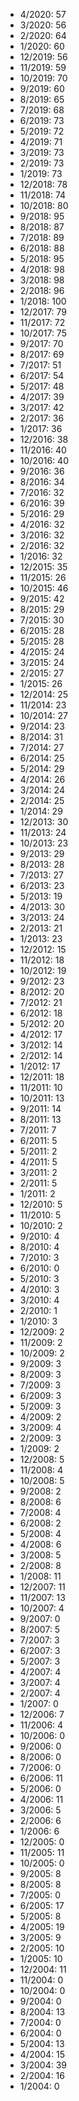 *  4/2020: 57
*  3/2020: 56
*  2/2020: 64
*  1/2020: 60
*  12/2019: 56
*  11/2019: 59
*  10/2019: 70
*  9/2019: 60
*  8/2019: 65
*  7/2019: 68
*  6/2019: 73
*  5/2019: 72
*  4/2019: 71
*  3/2019: 73
*  2/2019: 73
*  1/2019: 73
*  12/2018: 78
*  11/2018: 74
*  10/2018: 80
*  9/2018: 95
*  8/2018: 87
*  7/2018: 89
*  6/2018: 88
*  5/2018: 95
*  4/2018: 98
*  3/2018: 98
*  2/2018: 96
*  1/2018: 100
*  12/2017: 79
*  11/2017: 72
*  10/2017: 75
*  9/2017: 70
*  8/2017: 69
*  7/2017: 51
*  6/2017: 54
*  5/2017: 48
*  4/2017: 39
*  3/2017: 42
*  2/2017: 36
*  1/2017: 36
*  12/2016: 38
*  11/2016: 40
*  10/2016: 40
*  9/2016: 36
*  8/2016: 34
*  7/2016: 32
*  6/2016: 39
*  5/2016: 29
*  4/2016: 32
*  3/2016: 32
*  2/2016: 32
*  1/2016: 32
*  12/2015: 35
*  11/2015: 26
*  10/2015: 46
*  9/2015: 42
*  8/2015: 29
*  7/2015: 30
*  6/2015: 28
*  5/2015: 28
*  4/2015: 24
*  3/2015: 24
*  2/2015: 27
*  1/2015: 26
*  12/2014: 25
*  11/2014: 23
*  10/2014: 27
*  9/2014: 23
*  8/2014: 31
*  7/2014: 27
*  6/2014: 25
*  5/2014: 29
*  4/2014: 26
*  3/2014: 24
*  2/2014: 25
*  1/2014: 29
*  12/2013: 30
*  11/2013: 24
*  10/2013: 23
*  9/2013: 29
*  8/2013: 28
*  7/2013: 27
*  6/2013: 23
*  5/2013: 19
*  4/2013: 30
*  3/2013: 24
*  2/2013: 21
*  1/2013: 23
*  12/2012: 15
*  11/2012: 18
*  10/2012: 19
*  9/2012: 23
*  8/2012: 20
*  7/2012: 21
*  6/2012: 18
*  5/2012: 20
*  4/2012: 17
*  3/2012: 14
*  2/2012: 14
*  1/2012: 17
*  12/2011: 18
*  11/2011: 10
*  10/2011: 13
*  9/2011: 14
*  8/2011: 13
*  7/2011: 7
*  6/2011: 5
*  5/2011: 2
*  4/2011: 5
*  3/2011: 2
*  2/2011: 5
*  1/2011: 2
*  12/2010: 5
*  11/2010: 5
*  10/2010: 2
*  9/2010: 4
*  8/2010: 4
*  7/2010: 3
*  6/2010: 0
*  5/2010: 3
*  4/2010: 3
*  3/2010: 4
*  2/2010: 1
*  1/2010: 3
*  12/2009: 2
*  11/2009: 2
*  10/2009: 2
*  9/2009: 3
*  8/2009: 3
*  7/2009: 3
*  6/2009: 3
*  5/2009: 3
*  4/2009: 2
*  3/2009: 4
*  2/2009: 3
*  1/2009: 2
*  12/2008: 5
*  11/2008: 4
*  10/2008: 5
*  9/2008: 2
*  8/2008: 6
*  7/2008: 4
*  6/2008: 2
*  5/2008: 4
*  4/2008: 6
*  3/2008: 5
*  2/2008: 8
*  1/2008: 11
*  12/2007: 11
*  11/2007: 13
*  10/2007: 4
*  9/2007: 0
*  8/2007: 5
*  7/2007: 3
*  6/2007: 3
*  5/2007: 3
*  4/2007: 4
*  3/2007: 4
*  2/2007: 4
*  1/2007: 0
*  12/2006: 7
*  11/2006: 4
*  10/2006: 0
*  9/2006: 0
*  8/2006: 0
*  7/2006: 0
*  6/2006: 11
*  5/2006: 0
*  4/2006: 11
*  3/2006: 5
*  2/2006: 6
*  1/2006: 6
*  12/2005: 0
*  11/2005: 11
*  10/2005: 0
*  9/2005: 8
*  8/2005: 8
*  7/2005: 0
*  6/2005: 17
*  5/2005: 8
*  4/2005: 19
*  3/2005: 9
*  2/2005: 10
*  1/2005: 10
*  12/2004: 11
*  11/2004: 0
*  10/2004: 0
*  9/2004: 0
*  8/2004: 13
*  7/2004: 0
*  6/2004: 0
*  5/2004: 13
*  4/2004: 15
*  3/2004: 39
*  2/2004: 16
*  1/2004: 0